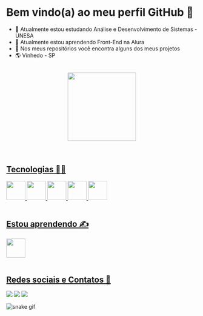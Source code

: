 # Bem vindo(a) ao meu perfil GitHub 👋

- 🔭 Atualmente estou estudando Análise e Desenvolvimento de Sistemas - UNESA
- 🌱 Atualmente estou aprendendo Front-End na Alura
- 👯 Nos meus repositórios você encontra alguns dos meus projetos
- 🌎 Vinhedo - SP

<br>

<div align="center">
  <a href="https://github.com/seu-usuário-aqui">
  <img height="180em" src="https://github-readme-stats.vercel.app/api?username=victor-tosto&show_icons=true&theme=dracula&include_all_commits=true&count_private=true"/>
</div>
  
<br>
<br>
  
 ## Tecnologias 👨‍💻
<div display="flex">
  <img height="50" src="https://cdn.jsdelivr.net/gh/devicons/devicon/icons/html5/html5-original.svg" />
  <img height="50" src="https://cdn.jsdelivr.net/gh/devicons/devicon/icons/css3/css3-original.svg" />
  <img height="50" src="https://cdn.jsdelivr.net/gh/devicons/devicon/icons/javascript/javascript-original.svg" />
  <img height="50" src="https://cdn.jsdelivr.net/gh/devicons/devicon/icons/react/react-original.svg" />
  <img height="50" src="https://cdn.jsdelivr.net/gh/devicons/devicon/icons/sass/sass-original.svg" />
</div>

<br>

## Estou aprendendo ✍
<div display="flex">
  <img height="50" src="https://cdn.jsdelivr.net/gh/devicons/devicon/icons/typescript/typescript-original.svg" />
</div>
  
<br>

## Redes sociais e Contatos 📱
<div display="flex">
  <a href="https://instagram.com/vitinho.morales/" target="_blank"><img src="https://img.shields.io/badge/-Instagram-%23E4405F?style=for-the-badge&logo=instagram&logoColor=white" target="_blank"></a>
  <a href = "mailto:victormoralestosto@gmail.com"><img src="https://img.shields.io/badge/Gmail-D14836?style=for-the-badge&logo=gmail&logoColor=white" target="_blank"></a>
  <a href="https://www.linkedin.com/in/victor-morales-7a397b1b5/" target="_blank"><img src="https://img.shields.io/badge/-LinkedIn-%230077B5?style=for-the-badge&logo=linkedin&logoColor=white" target="_blank"></a>   
  </div>

![snake gif](https://github.com/victor-tosto/victor-tosto/blob/output/github-contribution-grid-snake.svg)

